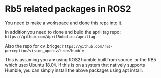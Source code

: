 # Rb5 related packages in ROS2
You need to make a workspace and clone this repo into it.

In addition you need to clone and build the april tag repo: `https://github.com/AprilRobotics/apriltag`

Also the repo for cv_bridge: `https://github.com/ros-perception/vision_opencv/tree/humble`

This is assuming you are using ROS2 humble built from source for the RB5 which uses Ubuntu 18.04. If this is on a system that natively supports Humble, you can simply install the above packages using apt install.

